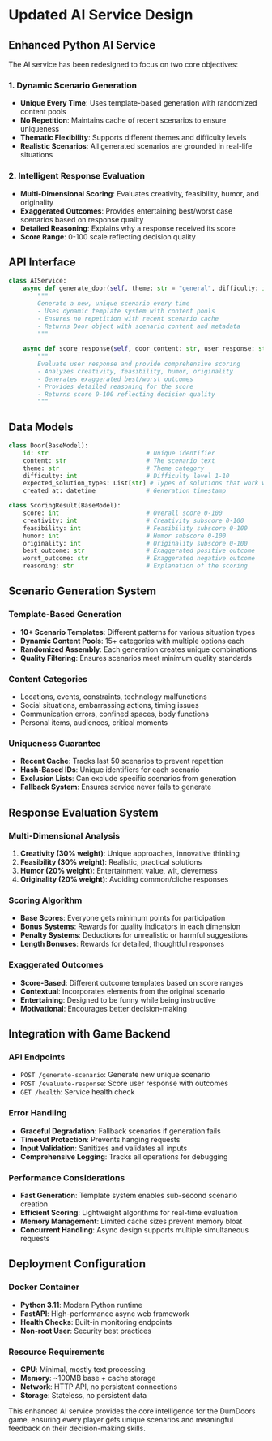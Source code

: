 # Updated AI Service Design

## Enhanced Python AI Service

The AI service has been redesigned to focus on two core objectives:

### 1. Dynamic Scenario Generation
- **Unique Every Time**: Uses template-based generation with randomized content pools
- **No Repetition**: Maintains cache of recent scenarios to ensure uniqueness
- **Thematic Flexibility**: Supports different themes and difficulty levels
- **Realistic Scenarios**: All generated scenarios are grounded in real-life situations

### 2. Intelligent Response Evaluation
- **Multi-Dimensional Scoring**: Evaluates creativity, feasibility, humor, and originality
- **Exaggerated Outcomes**: Provides entertaining best/worst case scenarios based on response quality
- **Detailed Reasoning**: Explains why a response received its score
- **Score Range**: 0-100 scale reflecting decision quality

## API Interface

```python
class AIService:
    async def generate_door(self, theme: str = "general", difficulty: int = 5, exclude_recent: List[str] = []) -> Door:
        """
        Generate a new, unique scenario every time
        - Uses dynamic template system with content pools
        - Ensures no repetition with recent scenario cache
        - Returns Door object with scenario content and metadata
        """
    
    async def score_response(self, door_content: str, user_response: str) -> ScoringResult:
        """
        Evaluate user response and provide comprehensive scoring
        - Analyzes creativity, feasibility, humor, originality
        - Generates exaggerated best/worst outcomes
        - Provides detailed reasoning for the score
        - Returns score 0-100 reflecting decision quality
        """
```

## Data Models

```python
class Door(BaseModel):
    id: str                           # Unique identifier
    content: str                      # The scenario text
    theme: str                        # Theme category
    difficulty: int                   # Difficulty level 1-10
    expected_solution_types: List[str] # Types of solutions that work well
    created_at: datetime              # Generation timestamp

class ScoringResult(BaseModel):
    score: int                        # Overall score 0-100
    creativity: int                   # Creativity subscore 0-100
    feasibility: int                  # Feasibility subscore 0-100
    humor: int                        # Humor subscore 0-100
    originality: int                  # Originality subscore 0-100
    best_outcome: str                 # Exaggerated positive outcome
    worst_outcome: str                # Exaggerated negative outcome
    reasoning: str                    # Explanation of the scoring
```

## Scenario Generation System

### Template-Based Generation
- **10+ Scenario Templates**: Different patterns for various situation types
- **Dynamic Content Pools**: 15+ categories with multiple options each
- **Randomized Assembly**: Each generation creates unique combinations
- **Quality Filtering**: Ensures scenarios meet minimum quality standards

### Content Categories
- Locations, events, constraints, technology malfunctions
- Social situations, embarrassing actions, timing issues
- Communication errors, confined spaces, body functions
- Personal items, audiences, critical moments

### Uniqueness Guarantee
- **Recent Cache**: Tracks last 50 scenarios to prevent repetition
- **Hash-Based IDs**: Unique identifiers for each scenario
- **Exclusion Lists**: Can exclude specific scenarios from generation
- **Fallback System**: Ensures service never fails to generate

## Response Evaluation System

### Multi-Dimensional Analysis
1. **Creativity (30% weight)**: Unique approaches, innovative thinking
2. **Feasibility (30% weight)**: Realistic, practical solutions
3. **Humor (20% weight)**: Entertainment value, wit, cleverness
4. **Originality (20% weight)**: Avoiding common/cliche responses

### Scoring Algorithm
- **Base Scores**: Everyone gets minimum points for participation
- **Bonus Systems**: Rewards for quality indicators in each dimension
- **Penalty Systems**: Deductions for unrealistic or harmful suggestions
- **Length Bonuses**: Rewards for detailed, thoughtful responses

### Exaggerated Outcomes
- **Score-Based**: Different outcome templates based on score ranges
- **Contextual**: Incorporates elements from the original scenario
- **Entertaining**: Designed to be funny while being instructive
- **Motivational**: Encourages better decision-making

## Integration with Game Backend

### API Endpoints
- `POST /generate-scenario`: Generate new unique scenario
- `POST /evaluate-response`: Score user response with outcomes
- `GET /health`: Service health check

### Error Handling
- **Graceful Degradation**: Fallback scenarios if generation fails
- **Timeout Protection**: Prevents hanging requests
- **Input Validation**: Sanitizes and validates all inputs
- **Comprehensive Logging**: Tracks all operations for debugging

### Performance Considerations
- **Fast Generation**: Template system enables sub-second scenario creation
- **Efficient Scoring**: Lightweight algorithms for real-time evaluation
- **Memory Management**: Limited cache sizes prevent memory bloat
- **Concurrent Handling**: Async design supports multiple simultaneous requests

## Deployment Configuration

### Docker Container
- **Python 3.11**: Modern Python runtime
- **FastAPI**: High-performance async web framework
- **Health Checks**: Built-in monitoring endpoints
- **Non-root User**: Security best practices

### Resource Requirements
- **CPU**: Minimal, mostly text processing
- **Memory**: ~100MB base + cache storage
- **Network**: HTTP API, no persistent connections
- **Storage**: Stateless, no persistent data

This enhanced AI service provides the core intelligence for the DumDoors game, ensuring every player gets unique scenarios and meaningful feedback on their decision-making skills.
